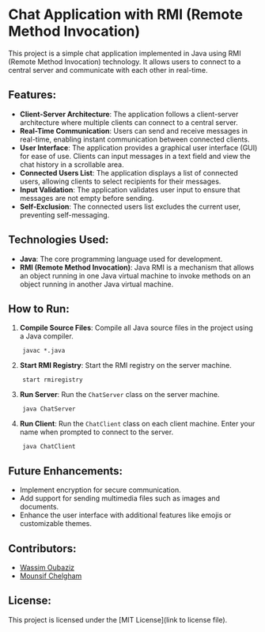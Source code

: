 # Chat Application with RMI (Remote Method Invocation)

This project is a simple chat application implemented in Java using RMI (Remote Method Invocation) technology. It allows users to connect to a central server and communicate with each other in real-time.

## Features:

- **Client-Server Architecture**: The application follows a client-server architecture where multiple clients can connect to a central server.
- **Real-Time Communication**: Users can send and receive messages in real-time, enabling instant communication between connected clients.
- **User Interface**: The application provides a graphical user interface (GUI) for ease of use. Clients can input messages in a text field and view the chat history in a scrollable area.
- **Connected Users List**: The application displays a list of connected users, allowing clients to select recipients for their messages.
- **Input Validation**: The application validates user input to ensure that messages are not empty before sending.
- **Self-Exclusion**: The connected users list excludes the current user, preventing self-messaging.

## Technologies Used:

- **Java**: The core programming language used for development.
- **RMI (Remote Method Invocation)**: Java RMI is a mechanism that allows an object running in one Java virtual machine to invoke methods on an object running in another Java virtual machine.

## How to Run:

1. **Compile Source Files**: Compile all Java source files in the project using a Java compiler.

```
    javac *.java
```

2. **Start RMI Registry**: Start the RMI registry on the server machine.

```
    start rmiregistry
```

3. **Run Server**: Run the `ChatServer` class on the server machine.

```
    java ChatServer
```

4. **Run Client**: Run the `ChatClient` class on each client machine. Enter your name when prompted to connect to the server.

```
    java ChatClient
```

## Future Enhancements:

- Implement encryption for secure communication.
- Add support for sending multimedia files such as images and documents.
- Enhance the user interface with additional features like emojis or customizable themes.

## Contributors:

- [Wassim Oubaziz](https://www.linkedin.com/in/wassim-oubaziz/)
- [Mounsif Chelgham](https://www.linkedin.com/in/mounsif-chelgham-b94202289/)

## License:

This project is licensed under the [MIT License](link to license file).
